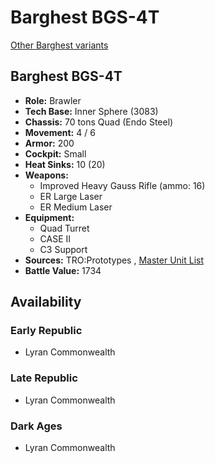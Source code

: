# Barghest BGS-4T 

[Other Barghest variants](../barghest.md) 

## Barghest BGS-4T 

- **Role:** Brawler 
- **Tech Base:** Inner Sphere (3083) 
- **Chassis:** 70 tons Quad (Endo Steel) 
- **Movement:** 4 / 6 
- **Armor:** 200 
- **Cockpit:** Small 
- **Heat Sinks:** 10 (20) 
- **Weapons:** 
  - Improved Heavy Gauss Rifle (ammo: 16) 
  - ER Large Laser 
  - ER Medium Laser 
- **Equipment:** 
  - Quad Turret 
  - CASE II 
  - C3 Support 
- **Sources:** TRO:Prototypes , [Master Unit List](http://masterunitlist.info/Unit/Details/3790/barghest-bgs-4t) 
- **Battle Value:** 1734 

## Availability 

### Early Republic 

- Lyran Commonwealth 

### Late Republic 

- Lyran Commonwealth 

### Dark Ages 

- Lyran Commonwealth 

